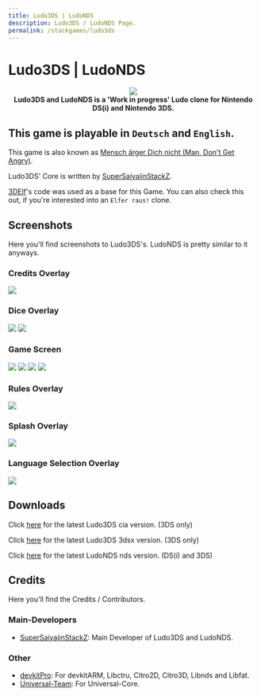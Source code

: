 ```yaml
---
title: Ludo3DS | LudoNDS
description: Ludo3DS / LudoNDS Page.
permalink: /stackgames/ludo3ds
---
```


# Ludo3DS | LudoNDS

<p align="center">
	<a href="https://github.com/SuperSaiyajinStackZ/Ludo3DS/releases/latest"><img src="/assets/images/ludo3ds/banner.png"></a><br>
	<b>Ludo3DS and LudoNDS is a 'Work in progress' Ludo clone for Nintendo DS(i) and Nintendo 3DS.</b><br>
</p>

## This game is playable in `Deutsch` and `English`.

This game is also known as [Mensch ärger Dich nicht (Man, Don't Get Angry)](https://en.wikipedia.org/wiki/Mensch_%C3%A4rgere_Dich_nicht).

Ludo3DS' Core is written by [SuperSaiyajinStackZ](https://github.com/SuperSaiyajinStackZ).

[3DElf](3delf)'s code was used as a base for this Game. You can also check this out, if you're interested into an `Elfer raus!` clone.

## Screenshots
Here you'll find screenshots to Ludo3DS's. LudoNDS is pretty similar to it anyways.

### Credits Overlay
![](/assets/images/ludo3ds/credits_en.png)

### Dice Overlay
![](/assets/images/ludo3ds/dice_overlay_en.png) ![](/assets/images/ludo3ds/dice_overlay2_en.png)

### Game Screen
![](/assets/images/ludo3ds/instructions1_en.png) ![](/assets/images/ludo3ds/instructions2_en.png) ![](/assets/images/ludo3ds/game_screen_en.png) ![](/assets/images/ludo3ds/sub_menu_en.png)

### Rules Overlay
![](/assets/images/ludo3ds/rules_en.png)

### Splash Overlay
![](/assets/images/ludo3ds/splash_en.png)

### Language Selection Overlay
![](/assets/images/ludo3ds/language_overlay_en.png)

## Downloads
Click [here](https://github.com/SuperSaiyajinStackZ/Ludo3DS/releases/latest/download/Ludo3DS.cia) for the latest Ludo3DS cia version. (3DS only)

Click [here](https://github.com/SuperSaiyajinStackZ/Ludo3DS/releases/latest/download/Ludo3DS.3dsx) for the latest Ludo3DS 3dsx version. (3DS only)

Click [here](https://github.com/SuperSaiyajinStackZ/LudoNDS/releases/latest/download/LudoNDS.nds) for the latest LudoNDS nds version. (DS(i) and 3DS)

## Credits
Here you'll find the Credits / Contributors.

### Main-Developers
- [SuperSaiyajinStackZ](https://github.com/SuperSaiyajinStackZ): Main Developer of Ludo3DS and LudoNDS.

### Other
- [devkitPro](https://github.com/devkitPro): For devkitARM, Libctru, Citro2D, Citro3D, Libnds and Libfat.
- [Universal-Team](https://github.com/Universal-Team): For Universal-Core.